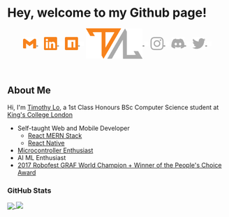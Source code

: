 # **Hey, welcome to my Github page!**

<p align="center">
 <a href="mailto:lochuntin@gmail.com">
  <img align="center" width="30" src="icons/social/gmail.svg"/>
 </a>
 <img align="center" width="10" src="icons/transparent_block.svg">
 <a href="https://www.linkedin.com/in/timothy-lo-chung-tin/">
  <img align="center" width="30" src="icons/social/linkedin.svg"/>
 </a>
 <img align="center" width="10" src="icons/transparent_block.svg">
 <a href="https://www.instagram.com/lochungtin/">
  <img align="center" width="30" src="icons/social/npm.svg"/>
 </a>
 <img align="center" width="10" src="icons/transparent_block.svg">
 <a href="https://www.instagram.com/lochungtin/">
  <img align="center" width="130" src="icons/logo_full_c.svg"/>
 </a>
 <img align="center" width="10" src="icons/transparent_block.svg">
 <a href="https://www.instagram.com/lochungtin/">
 <img align="center" width="30" src="icons/social/instagram.svg"/>
 </a>
 <img align="center" width="10" src="icons/transparent_block.svg">
 <a href="https://discordapp.com/users/155275561256747008">
 <img align="center" width="30" src="icons/social/discord.svg"/>
 </a>
 <img align="center" width="10" src="icons/transparent_block.svg">
  <a href="https://www.instagram.com/lochungtin/">
  <img align="center" width="30" src="icons/social/twitter.svg"/>
 </a>
 <img align="center" width="10" src="icons/transparent_block.svg">
</p>
</br>

## **About Me**

Hi, I'm <a href="http://lochungtin.github.io/site">Timothy Lo</a>, a 1st Class Honours BSc Computer Science student at <a href="https://www.kcl.ac.uk/">King's College London</a>

- Self-taught Web and Mobile Developer
  - <a href="https://www.mongodb.com/mern-stack">React MERN Stack</a>
  - <a href="https://reactnative.dev/">React Native</a>
- <a href="https://www.arduino.cc/en/hardware">Microcontroller Enthusiast</a>
- AI ML Enthusiast
- <a href="https://www.robofest.net/index.php/prior-robofests/prior-years-roboarts">2017 Robofest GRAF World Champion + Winner of the People's Choice Award</a>

### **GitHub Stats**

<a href="https://github.com/anuraghazra/github-readme-stats">
  <img align="center" height="150" src="https://github-readme-stats.vercel.app/api?username=lochungtin&show_icons=true&theme=tokyonight" />
</a>
<a href="https://github.com/anuraghazra/github-readme-stats">
  <img align="top" height="150" src="https://github-readme-stats.vercel.app/api/top-langs/?username=lochungtin&theme=tokyonight&layout=compact&langs_count=8" />
</a>
